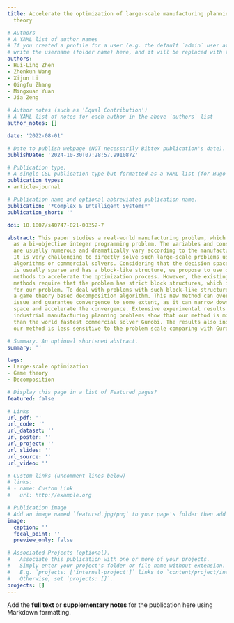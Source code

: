 ```yaml
---
title: Accelerate the optimization of large-scale manufacturing planning using game
  theory

# Authors
# A YAML list of author names
# If you created a profile for a user (e.g. the default `admin` user at `content/authors/admin/`), 
# write the username (folder name) here, and it will be replaced with their full name and linked to their profile.
authors:
- Hui-Ling Zhen
- Zhenkun Wang
- Xijun Li
- Qingfu Zhang
- Mingxuan Yuan
- Jia Zeng

# Author notes (such as 'Equal Contribution')
# A YAML list of notes for each author in the above `authors` list
author_notes: []

date: '2022-08-01'

# Date to publish webpage (NOT necessarily Bibtex publication's date).
publishDate: '2024-10-30T07:28:57.991087Z'

# Publication type.
# A single CSL publication type but formatted as a YAML list (for Hugo requirements).
publication_types:
- article-journal

# Publication name and optional abbreviated publication name.
publication: '*Complex & Intelligent Systems*'
publication_short: ''

doi: 10.1007/s40747-021-00352-7

abstract: This paper studies a real-world manufacturing problem, which is modeled
  as a bi-objective integer programming problem. The variables and constraints involved
  are usually numerous and dramatically vary according to the manufacturing data.
  It is very challenging to directly solve such large-scale problems using heuristic
  algorithms or commercial solvers. Considering that the decision space of such problems
  is usually sparse and has a block-like structure, we propose to use decomposition
  methods to accelerate the optimization process. However, the existing decomposition
  methods require that the problem has strict block structures, which is not suitable
  for our problem. To deal with problems with such block-like structures, we propose
  a game theory based decomposition algorithm. This new method can overcome the large-scale
  issue and guarantee convergence to some extent, as it can narrow down the search
  space and accelerate the convergence. Extensive experimental results on real-world
  industrial manufacturing planning problems show that our method is more effective
  than the world fastest commercial solver Gurobi. The results also indicate that
  our method is less sensitive to the problem scale comparing with Gurobi.

# Summary. An optional shortened abstract.
summary: ''

tags:
- Large-scale optimization
- Game theory
- Decomposition

# Display this page in a list of Featured pages?
featured: false

# Links
url_pdf: ''
url_code: ''
url_dataset: ''
url_poster: ''
url_project: ''
url_slides: ''
url_source: ''
url_video: ''

# Custom links (uncomment lines below)
# links:
# - name: Custom Link
#   url: http://example.org

# Publication image
# Add an image named `featured.jpg/png` to your page's folder then add a caption below.
image:
  caption: ''
  focal_point: ''
  preview_only: false

# Associated Projects (optional).
#   Associate this publication with one or more of your projects.
#   Simply enter your project's folder or file name without extension.
#   E.g. `projects: ['internal-project']` links to `content/project/internal-project/index.md`.
#   Otherwise, set `projects: []`.
projects: []
---
```


Add the **full text** or **supplementary notes** for the publication here using Markdown formatting.
